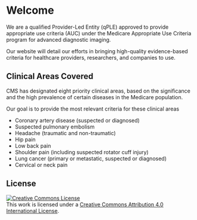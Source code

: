 # Welcome 

We are a qualified Provider-Led Entity (qPLE) approved to provide appropriate
use criteria (AUC) under the Medicare Appropriate Use Criteria program for
advanced diagnostic imaging.

Our website will detail our efforts in bringing high-quality evidence-based
criteria for healthcare providers, researchers, and companies to use.

## Clinical Areas Covered

CMS has designated eight priority clinical areas, based on the
significance and the high prevalence of certain
diseases in the Medicare population.  

Our goal is to provide the most relevant criteria for these clinical areas


* Coronary artery disease (suspected or diagnosed)
* Suspected pulmonary embolism
* Headache (traumatic and non-traumatic)
* Hip pain
* Low back pain
* Shoulder pain (including suspected rotator cuff injury)
* Lung cancer (primary or metastatic, suspected or diagnosed)
* Cervical or neck pain

## License

<a rel="license" href="http://creativecommons.org/licenses/by/4.0/"><img
alt="Creative Commons License" style="border-width:0"
src="https://i.creativecommons.org/l/by/4.0/88x31.png" /></a><br />This work is
licensed under a <a rel="license"
href="http://creativecommons.org/licenses/by/4.0/">Creative Commons Attribution
4.0 International License</a>.


